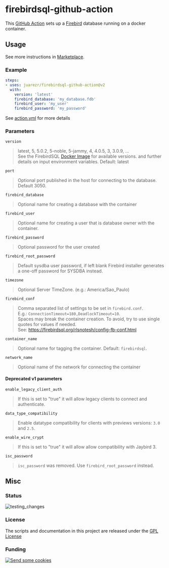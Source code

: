 # firebirdsql-github-action

This [GitHub Action](https://github.com/features/actions) sets up a [Firebird](https://www.firebirdsql.org) database running on a docker container.

## Usage

See more instructions in [Marketplace](https://github.com/marketplace/actions/setup-firebirdsql).

### Example

```yaml
steps:
- uses: juarezr/firebirdsql-github-action@v2
  with:
    version: 'latest'
    firebird_database: 'my_database.fdb'
    firebird_user: 'my_user'
    firebird_password: 'my_password'
```

See [action.yml](action.yml) for more details

### Parameters

`version`
> latest, 5, 5.0.2, 5-noble, 5-jammy, 4, 4.0.5, 3, 3.0.9, ...<br/>
> See the FirebirdSQL [Docker Image](https://hub.docker.com/r/firebirdsql/firebird) for available versions.
  and further details on input environment variables. Default: latest

`port`
> Optional port published in the host for connecting to the database. Default 3050.

`firebird_database`
> Optional name for creating a database with the container

`firebird_user`
> Optional name for creating a user that is database owner with the container.

`firebird_password`
> Optional password for the user created

`firebird_root_password`
> Default sysdba user password, if left blank Firebird installer generates a one-off password for SYSDBA instead.

`timezone`
> Optional Server TimeZone. (e.g.: America/Sao_Paulo)

`firebird_conf`
> Comma separated list of settings to be set in `firebird.conf`.<br/>
> E.g.: `ConnectionTimeout=180,DeadlockTimeout=10`.<br/>
> Spaces may break the container creation. To avoid, try to use single quotes for values if needed.<br/>
> See: <https://firebirdsql.org/rlsnotesh/config-fb-conf.html>

`container_name`
> Optional name for tagging the container. Default: `firebirdsql`.

`network_name`
> Optional name of the network for connecting the container

#### Deprecated v1 parameters

`enable_legacy_client_auth`
> If this is set to "true" it will allow legacy clients to connect and authenticate.

`data_type_compatibility`
> Enable datatype compatibility for clients with previews versions: `3.0` and `2.5`.

`enable_wire_crypt`
> If this is set to "true" it will allow allow compatibility with Jaybird 3.

`isc_password`
> `isc_password` was removed. Use `firebird_root_password` instead.

## Misc

### Status

![testing_changes](https://github.com/juarezr/firebirdsql-github-action/workflows/testing_changes/badge.svg)

### License

The scripts and documentation in this project are released under the [GPL License](LICENSE)

### Funding

[<img alt="Send some cookies" src="http://img.shields.io/liberapay/receives/juarezr.svg?label=Send%20some%20cookies&logo=liberapay">](https://liberapay.com/juarezr/donate)
